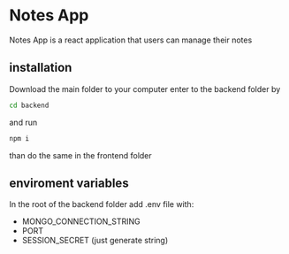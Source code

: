 # Notes App

Notes App is a react application that users can manage their notes 

## installation 

Download the main folder to your computer
enter to  the backend folder by

```bash
cd backend
```

and run 

```bash
npm i
```

than do the same in the frontend folder

## enviroment variables

In the root of the backend folder add .env file with:
* MONGO_CONNECTION_STRING 
* PORT
* SESSION_SECRET (just generate string)
